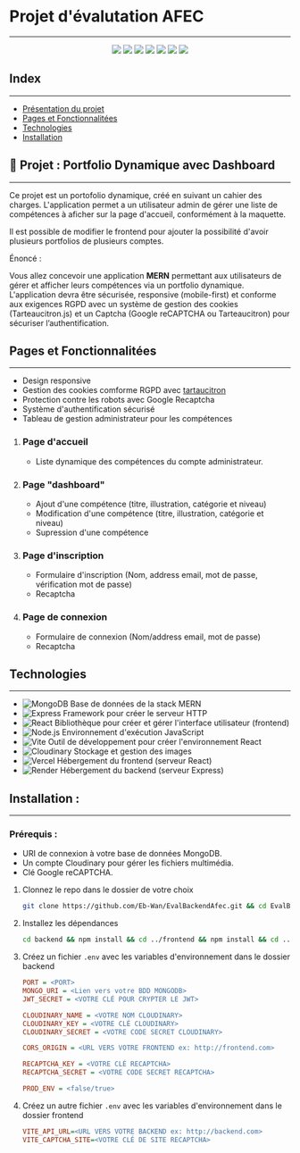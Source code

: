 # Projet d'évalutation AFEC

---
<p align="center" >
  <img src="https://img.shields.io/badge/MongoDB-4EA94B?style=for-the-badge&logo=mongodb&logoColor=white">
  <img src="https://img.shields.io/badge/Express%20js-000000?style=for-the-badge&logo=express&logoColor=white">
  <img src="https://img.shields.io/badge/React-20232A?style=for-the-badge&logo=react&logoColor=61DAFB">
  <img src="https://img.shields.io/badge/Node%20js-339933?style=for-the-badge&logo=nodedotjs&logoColor=white">
  <img src="https://img.shields.io/badge/Vite-B73BFE?style=for-the-badge&logo=vite&logoColor=FFD62E">
  <img src="https://img.shields.io/badge/Render-46E3B7?style=for-the-badge&logo=render&logoColor=white">
  <img src="https://img.shields.io/badge/Vercel-000000?style=for-the-badge&logo=vercel&logoColor=white">
</p>


## Index

---

- [Présentation du projet](#-projet--portfolio-dynamique-avec-dashboard)
- [Pages et Fonctionnalitées](#Pages-et-Fonctionnalitées)
- [Technologies](#technologies)
- [Installation](#Installation)

## 🎯 Projet : Portfolio Dynamique avec Dashboard

---

Ce projet est un portofolio dynamique, créé en suivant un cahier des charges. L'application permet a un utilisateur admin de gérer une liste de compétences à aficher sur la page d'accueil, conformément à la maquette.

Il est possible de modifier le frontend pour ajouter la possibilité d'avoir plusieurs portfolios de plusieurs comptes.

Énoncé :

Vous allez concevoir une application **MERN** permettant aux utilisateurs de gérer et
afficher leurs compétences via un portfolio dynamique. L'application devra être
sécurisée, responsive (mobile-first) et conforme aux exigences RGPD avec un
système de gestion des cookies (Tarteaucitron.js) et un Captcha (Google
reCAPTCHA ou Tarteaucitron) pour sécuriser l’authentification.

## Pages et Fonctionnalitées

---

* Design responsive
* Gestion des cookies comforme RGPD avec [tartaucitron](https://tarteaucitron.io/)
* Protection contre les robots avec Google Recaptcha
* Système d'authentification sécurisé
* Tableau de gestion administrateur pour  les compétences

1. ### Page d'accueil

   * Liste dynamique des compétences du compte administrateur.
2. ### Page "dashboard"

   * Ajout d'une compétence (titre, illustration, catégorie et niveau)
   * Modification d'une compétence (titre, illustration, catégorie et niveau)
   * Supression d'une compétence
3. ### Page d'inscription

   * Formulaire d'inscription (Nom, address email, mot de passe, vérification mot de passe)
   * Recaptcha
4. ### Page de connexion

   * Formulaire de connexion (Nom/address email, mot de passe)
   * Recaptcha

## Technologies

---

* ![MongoDB](https://img.shields.io/badge/MongoDB-4.2-green?logo=mongodb) Base de données de la stack MERN
* ![Express](https://img.shields.io/badge/Express-4.17.1-blue?logo=express) Framework pour créer le serveur HTTP
* ![React](https://img.shields.io/badge/React-17.0.2-blue?logo=react) Bibliothèque pour créer et gérer l'interface utilisateur (frontend)
* ![Node.js](https://img.shields.io/badge/Node.js-14.17.0-brightgreen?logo=node.js) Environnement d'exécution JavaScript
* ![Vite](https://img.shields.io/badge/Vite-2.6.4-blue?logo=vite) Outil de développement pour créer l'environnement React
* ![Cloudinary](https://img.shields.io/badge/Cloudinary-Image%20Management-blue?logo=cloudinary) Stockage et gestion des images
* ![Vercel](https://img.shields.io/badge/Vercel-Deployment-blue?logo=vercel) Hébergement du frontend (serveur React)
* ![Render](https://img.shields.io/badge/Render-Deployment-lightgrey?logo=render) Hébergement du backend (serveur Express)

## Installation :

---

### Prérequis :

* URI de connexion à votre base de données MongoDB.
* Un compte Cloudinary pour gérer les fichiers multimédia.
* Clé Google reCAPTCHA.

1. Clonnez le repo dans le dossier de votre choix

   ```bash
   git clone https://github.com/Eb-Wan/EvalBackendAfec.git && cd EvalBackendAfec 
   ```
2. Installez les dépendances

   ```bash
   cd backend && npm install && cd ../frontend && npm install && cd ..
   ```
3. Créez un fichier `.env` avec les variables d'environnement dans le dossier backend

   ```ini
   PORT = <PORT>
   MONGO_URI = <Lien vers votre BDD MONGODB>
   JWT_SECRET = <VOTRE CLÉ POUR CRYPTER LE JWT>

   CLOUDINARY_NAME = <VOTRE NOM CLOUDINARY>
   CLOUDINARY_KEY = <VOTRE CLÉ CLOUDINARY>
   CLOUDINARY_SECRET = <VOTRE CODE SECRET CLOUDINARY>

   CORS_ORIGIN = <URL VERS VOTRE FRONTEND ex: http://frontend.com>

   RECAPTCHA_KEY = <VOTRE CLÉ RECAPTCHA>
   RECAPTCHA_SECRET = <VOTRE CODE SECRET RECAPTCHA>

   PROD_ENV = <false/true>
   ```
4. Créez un autre fichier `.env` avec les variables d'environnement dans le dossier frontend

   ```ini
   VITE_API_URL=<URL VERS VOTRE BACKEND ex: http://backend.com>
   VITE_CAPTCHA_SITE=<VOTRE CLÉ DE SITE RECAPTCHA>
   ```
